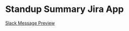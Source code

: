 # Standup Summary Jira App

[Slack Message Preview](<https://app.slack.com/block-kit-builder/TMZGKH30V#%7B%22blocks%22:%5B%7B%22type%22:%22context%22,%22elements%22:%5B%7B%22type%22:%22mrkdwn%22,%22text%22:%22*Remaining%20Days*:%204%5Cn%5Cn*Stories*:%20%5Cn*%20%E2%9C%85%20Timeline%20View%5Cn*%20%F0%9F%9F%A0%20Project%20inner%20page%20optimizations%20%5B3/4%5D%5Cn*%20%20%F0%9F%A4%B7%E2%80%8D%20Georgian%20Invoice%20PDF%20%5B0/12%5D%5Cn%5Cn%F0%9F%94%B4%20*Bugs*:%20%5B12/30%5D%22%7D%5D%7D,%7B%22type%22:%22divider%22%7D,%7B%22type%22:%22rich_text%22,%22elements%22:%5B%7B%22type%22:%22rich_text_section%22,%22elements%22:%5B%7B%22type%22:%22text%22,%22text%22:%22Goal%20of%20the%20Day:%5Cn%5Cn%22%7D%5D%7D,%7B%22type%22:%22rich_text_list%22,%22style%22:%22bullet%22,%22indent%22:0,%22border%22:0,%22elements%22:%5B%7B%22type%22:%22rich_text_section%22,%22elements%22:%5B%7B%22type%22:%22text%22,%22text%22:%22Giorgi%20Lomidze%22%7D%5D%7D%5D%7D,%7B%22type%22:%22rich_text_list%22,%22style%22:%22bullet%22,%22indent%22:1,%22border%22:0,%22elements%22:%5B%7B%22type%22:%22rich_text_section%22,%22elements%22:%5B%7B%22type%22:%22emoji%22,%22name%22:%22jira-story%22%7D,%7B%22type%22:%22text%22,%22text%22:%22%20%5B%22%7D,%7B%22type%22:%22link%22,%22url%22:%22https://rayredberry.atlassian.net/browse/IN-2853%22,%22text%22:%22IN-2853%22%7D,%7B%22type%22:%22text%22,%22text%22:%22%5D%20Export%20PDF%20polishing%22%7D%5D%7D%5D%7D,%7B%22type%22:%22rich_text_section%22,%22elements%22:%5B%7B%22type%22:%22text%22,%22text%22:%22%5Cn%22%7D%5D%7D,%7B%22type%22:%22rich_text_list%22,%22style%22:%22bullet%22,%22indent%22:0,%22border%22:0,%22elements%22:%5B%7B%22type%22:%22rich_text_section%22,%22elements%22:%5B%7B%22type%22:%22text%22,%22text%22:%22Guram%20Tsagareishvili%22%7D%5D%7D%5D%7D,%7B%22type%22:%22rich_text_list%22,%22style%22:%22bullet%22,%22indent%22:1,%22border%22:0,%22elements%22:%5B%7B%22type%22:%22rich_text_section%22,%22elements%22:%5B%7B%22type%22:%22emoji%22,%22name%22:%22jira-story%22%7D,%7B%22type%22:%22text%22,%22text%22:%22%20%22%7D,%7B%22type%22:%22link%22,%22url%22:%22https://rayredberry.atlassian.net/browse/IN-3020%22,%22text%22:%22IN-3020%22%7D%5D%7D%5D%7D,%7B%22type%22:%22rich_text_list%22,%22style%22:%22bullet%22,%22indent%22:2,%22border%22:0,%22elements%22:%5B%7B%22type%22:%22rich_text_section%22,%22elements%22:%5B%7B%22type%22:%22emoji%22,%22name%22:%22jira-subtask%22%7D,%7B%22type%22:%22text%22,%22text%22:%22%20%5B%22%7D,%7B%22type%22:%22link%22,%22url%22:%22https://rayredberry.atlassian.net/browse/IN-3030%22,%22text%22:%22IN-3030%22%7D,%7B%22type%22:%22text%22,%22text%22:%22%5D%20%5BF%5D%20%5BBUG%5D%20The%20holiday%20colour%20disappears%20when%20the%20page%20loads%22%7D%5D%7D%5D%7D,%7B%22type%22:%22rich_text_list%22,%22style%22:%22bullet%22,%22indent%22:1,%22border%22:0,%22elements%22:%5B%7B%22type%22:%22rich_text_section%22,%22elements%22:%5B%7B%22type%22:%22emoji%22,%22name%22:%22jira-qoli%22%7D,%7B%22type%22:%22text%22,%22text%22:%22%20%5B%22%7D,%7B%22type%22:%22link%22,%22url%22:%22https://rayredberry.atlassian.net/browse/IN-3021%22,%22text%22:%22IN-3021%22%7D,%7B%22type%22:%22text%22,%22text%22:%22%5D%20On%20project%20dashboard,%20display%20chart%20in%20case%20terms%20have%20dates%20indicated,%20despite%20of%20the%20term%20status%22%7D%5D%7D,%7B%22type%22:%22rich_text_section%22,%22elements%22:%5B%7B%22type%22:%22emoji%22,%22name%22:%22jira-qoli%22%7D,%7B%22type%22:%22text%22,%22text%22:%22%20%5B%22%7D,%7B%22type%22:%22link%22,%22url%22:%22https://rayredberry.atlassian.net/browse/IN-3022%22,%22text%22:%22IN-3022%22%7D,%7B%22type%22:%22text%22,%22text%22:%22%5D%20Add%20a%20filter%20to%20projects%E2%80%99%20listing%20page%20that%20filters%20projects%20according%20to%20term%20statuses%20(e.g.%20projects%20that%20have%20tentative%20terms,%20projects%20that%20have%20budgeting%20terms,%20etc.)%22%7D%5D%7D%5D%7D%5D%7D%5D%7D>)
